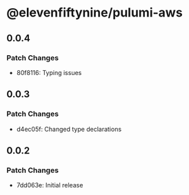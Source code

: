# @elevenfiftynine/pulumi-aws

## 0.0.4

### Patch Changes

- 80f8116: Typing issues

## 0.0.3

### Patch Changes

- d4ec05f: Changed type declarations

## 0.0.2

### Patch Changes

- 7dd063e: Initial release
